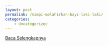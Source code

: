 ```yaml
---
layout: post
permalink: /mimpi-melahirkan-bayi-laki-laki/
categories:
    - Uncategorized
---
```


[Baca Selengkapnya](/03)